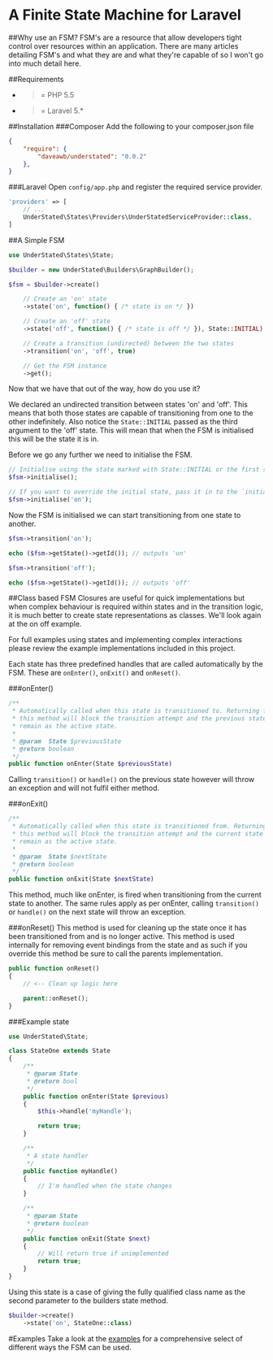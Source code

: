 A Finite State Machine for Laravel
==================================

##Why use an FSM?
FSM's are a resource that allow developers tight control over resources within an application. There are many
articles detailing FSM's and what they are and what they're capable of so I won't go into much detail here.

##Requirements
- >= PHP 5.5
- >= Laravel 5.*

##Installation
###Composer
Add the following to your composer.json file

````json
{
    "require": {
        "daveawb/understated": "0.0.2"
    },
}
````

###Laravel
Open `config/app.php` and register the required service provider.

```php
'providers' => [
    // ...
    UnderStated\States\Providers\UnderStatedServiceProvider::class,
]
```

##A Simple FSM
````php
use UnderStated\States\State;

$builder = new UnderStated\Builders\GraphBuilder();

$fsm = $builder->create()

    // Create an 'on' state
    ->state('on', function() { /* state is on */ })

    // Create an 'off' state
    ->state('off', function() { /* state is off */ }), State::INITIAL)

    // Create a transition (undirected) between the two states
    ->transition('on', 'off', true)

    // Get the FSM instance
    ->get();
````

Now that we have that out of the way, how do you use it?

We declared an undirected transition between states 'on' and 'off'. This means that both those states are capable of
transitioning from one to the other indefinitely. Also notice the `State::INITIAL` passed as the third argument to
the 'off' state. This will mean that when the FSM is initialised this will be the state it is in.

Before we go any further we need to initialise the FSM.

````php
// Initialise using the state marked with State::INITIAL or the first state added.
$fsm->initialise();

// If you want to override the initial state, pass it in to the `initialise` method
$fsm->initialise('on');
````

Now the FSM is initialised we can start transitioning from one state to another.

````php
$fsm->transition('on');

echo ($fsm->getState()->getId()); // outputs 'on'

$fsm->transition('off');

echo ($fsm->getState()->getId()); // outputs 'off'
````

##Class based FSM
Closures are useful for quick implementations but when complex behaviour is required within states and in the transition logic, it is much better to create state representations as classes. We'll look again at the on off example.

For full examples using states and implementing complex interactions please review the example implementations included in this project.

Each state has three predefined handles that are called automatically by the FSM. These are `onEnter()`, `onExit()` and `onReset()`.

###onEnter()
```php
/**
 * Automatically called when this state is transitioned to. Returning false from
 * this method will block the transition attempt and the previous state will
 * remain as the active state.
 *
 * @param  State $previousState
 * @return boolean
 */
public function onEnter(State $previousState)
```
Calling `transition()` or `handle()` on the previous state however will throw an exception and will not fulfil either method.

###onExit()
```php
/**
 * Automatically called when this state is transitioned from. Returning false from
 * this method will block the transition attempt and the current state will
 * remain as the active state.
 *
 * @param  State $nextState
 * @return boolean
 */
public function onExit(State $nextState)
```
This method, much like onEnter, is fired when transitioning from the current state to another. The same rules apply as per onEnter, calling `transition()` or `handle()` on the next state will throw an exception.

###onReset()
This method is used for cleaning up the state once it has been transitioned from and is no longer active. This method is used internally for removing event bindings from the state and as such if you override this method be sure to call the parents implementation.

````php
public function onReset()
{
    // <-- Clean up logic here

    parent::onReset();
}
````
###Example state
````php
use UnderStated\State;

class StateOne extends State
{
    /**
     * @param State
     * @return bool
     */
    public function onEnter(State $previous)
    {
        $this->handle('myHandle');

        return true;
    }

    /**
     * A state handler
     */
    public function myHandle()
    {
        // I'm handled when the state changes
    }

    /**
     * @param State
     * @return boolean
     */
    public function onExit(State $next)
    {
        // Will return true if unimplemented
        return true;
    }
}
````

Using this state is a case of giving the fully qualified class name as the second parameter to the builders state method.

````php
$builder->create()
    ->state('on', StateOne::class)
````

#Examples
Take a look at the [examples](https://github.com/Daveawb/UnderStated/tree/master/examples) for a comprehensive select
 of different ways the FSM can be used.
